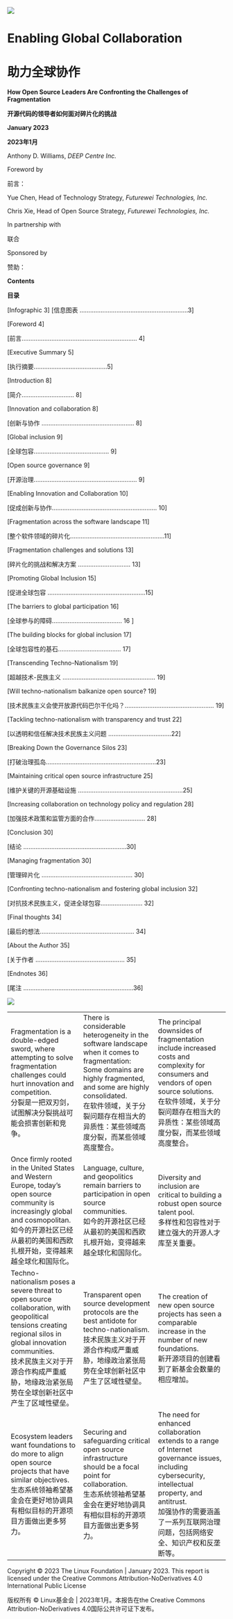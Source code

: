 ![](image/front-cover.png)

# Enabling Global Collaboration

# 助力全球协作

**How Open Source Leaders Are Confronting the Challenges of Fragmentation**

**开源代码的领导者如何面对碎片化的挑战**

**January 2023**

**2023年1月**

Anthony D. Williams, *DEEP Centre Inc.*

Foreword by

前言：

Yue Chen, Head of Technology Strategy, *Futurewei Technologies, Inc.*

Chris Xie, Head of Open Source Strategy, *Futurewei Technologies, Inc.*

In partnership with

联合

Sponsored by

赞助：

**Contents**

**目录**

[Infographic 3]
[信息图表 ..............................................................3]

[Foreword 4]

[前言.................................................................. 4]

[Executive Summary 5]

[执行摘要..........................................5]

[Introduction 8]

[简介.............................. 8]

[Innovation and collaboration 8]

[创新与协作 ..................................................... 8]

[Global inclusion 9]

[全球包容........................................... 9]

[Open source governance 9]

[开源治理........................................................... 9]

[Enabling Innovation and Collaboration 10]

[促成创新与协作............................................................ 10]

[Fragmentation across the software landscape 11]

[整个软件领域的碎片化......................................................11]

[Fragmentation challenges and solutions 13]

[碎片化的挑战和解决方案 .............................. 13]

[Promoting Global Inclusion 15]

[促进全球包容 ........................................................15]

[The barriers to global participation 16]

[全球参与的障碍........................................ 16 ]

[The building blocks for global inclusion 17]

[全球包容性的基石.................................... 17]

[Transcending Techno-Nationalism 19]

[超越技术-民族主义 ..................................................... 19]

[Will techno-nationalism balkanize open source? 19]

[技术民族主义会使开放源代码巴尔干化吗？................................................... 19]

[Tackling techno-nationalism with transparency and trust 22]

[以透明和信任解决技术民族主义问题 ....................................22]

[Breaking Down the Governance Silos 23]

[打破治理孤岛...............................................................23]

[Maintaining critical open source infrastructure 25]

[维护关键的开源基础设施 ............................................................25]

[Increasing collaboration on technology policy and regulation 28]

[加强技术政策和监管方面的合作............................. 28]

[Conclusion 30]

[结论 ...........................................................30]

[Managing fragmentation 30]

[管理碎片化 .................................................... 30]

[Confronting techno-nationalism and fostering global inclusion 32]

[对抗技术民族主义，促进全球包容........................ 32]

[Final thoughts 34]

[最后的想法...................................................... 34]

[About the Author 35]

[关于作者 ................................................... 35]

[Endnotes 36]

[尾注 ...............................................................36]

![](image/front-cover.png)

|      |      |      |
|---------------- | --------------- | --------------- |
| Fragmentation is a double-edged sword, where attempting to solve fragmentation challenges could hurt innovation and competition. <br/>  分裂是一把双刃剑，试图解决分裂挑战可能会损害创新和竞争。   | There is considerable heterogeneity in the software landscape when it comes to fragmentation: Some domains are highly fragmented, and some are highly consolidated. <br /> 在软件领域，关于分裂问题存在相当大的异质性：某些领域高度分裂，而某些领域高度整合。  | The principal downsides of fragmentation include increased costs and complexity for consumers and vendors of open source solutions. <br /> 在软件领域，关于分裂问题存在相当大的异质性：某些领域高度分裂，而某些领域高度整合。   |
| Once firmly rooted in the United States and Western Europe, today’s open source community is increasingly global and cosmopolitan. <br /> 如今的开源社区已经从最初的美国和西欧扎根开始，变得越来越全球化和国际化。  | Language, culture, and geopolitics remain barriers to participation in open source communities.  <br /> 如今的开源社区已经从最初的美国和西欧扎根开始，变得越来越全球化和国际化。  | Diversity and inclusion are critical to building a robust open source talent pool.  <br /> 多样性和包容性对于建立强大的开源人才库至关重要。   |
| Techno-nationalism poses a severe threat to open source collaboration, with geopolitical tensions creating regional silos in global innovation communities. <br /> 技术民族主义对于开源合作构成严重威胁，地缘政治紧张局势在全球创新社区中产生了区域性壁垒。  | Transparent open source development protocols are the best antidote for techno-nationalism. <br /> 技术民族主义对于开源合作构成严重威胁，地缘政治紧张局势在全球创新社区中产生了区域性壁垒。   | The creation of new open source projects has seen a comparable increase in the number of new foundations. <br /> 新开源项目的创建看到了新基金会数量的相应增加。  |
| Ecosystem leaders want foundations to do more to align open source projects that have similar objectives. <br /> 生态系统领袖希望基金会在更好地协调具有相似目标的开源项目方面做出更多努力。  | Securing and safeguarding critical open source infrastructure should be a focal point for collaboration.  <br /> 生态系统领袖希望基金会在更好地协调具有相似目标的开源项目方面做出更多努力。 | The need for enhanced collaboration extends to a range of Internet governance issues, including cybersecurity, intellectual property, and antitrust. <br /> 加强协作的需要涵盖了一系列互联网治理问题，包括网络安全、知识产权和反垄断等。  |

Copyright © 2023 The Linux Foundation | January 2023. This report is licensed under the Creative Commons Attribution-NoDerivatives 4.0 International Public License

版权所有 &copy; Linux基金会 | 2023年1月。本报告在the Creative Commons Attribution-NoDerivatives 4.0国际公共许可证下发布。
